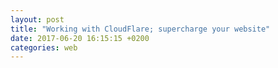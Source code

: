 ```yaml
---
layout: post
title: "Working with CloudFlare; supercharge your website"
date: 2017-06-20 16:15:15 +0200
categories: web
---
```




